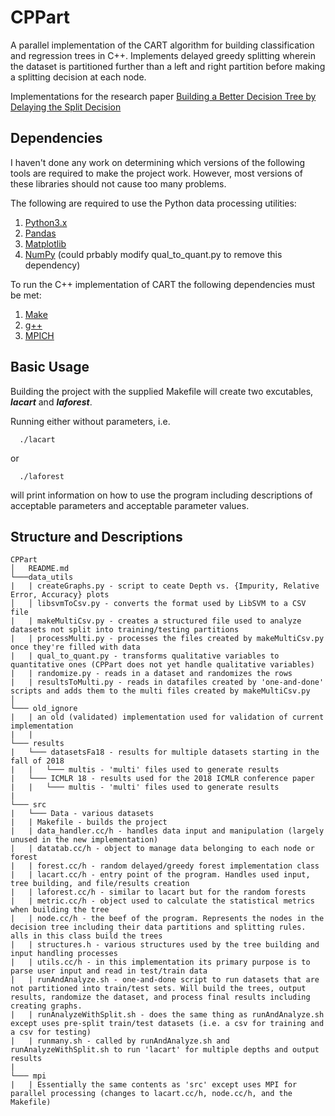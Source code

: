 # CPPart

A parallel implementation of the CART algorithm for building classification and regression trees in C++. Implements delayed greedy splitting wherein the dataset is partitioned further than a left and right partition before making a splitting decision at each node. 

Implementations for the research paper [Building a Better Decision Tree by Delaying the Split Decision](https://www.researchgate.net/profile/Yang-Zhongguo/publication/332488283_A_Hybrid_Approach_to_Integrate_Multi-source_Geophysical_Data_for_Inter-well_Formation_Property_Estimations/links/5cbfd60fa6fdcc1d49aa3dc5/A-Hybrid-Approach-to-Integrate-Multi-source-Geophysical-Data-for-Inter-well-Formation-Property-Estimations.pdf#page=93)

## Dependencies
I haven't done any work on determining which versions of the following tools are required to make the project work. However, most versions of these libraries should not cause too many problems. 

The following are required to use the Python data processing utilities:
1. [Python3.x](https://www.python.org/downloads/)
2. [Pandas](https://pandas.pydata.org/)
3. [Matplotlib](https://matplotlib.org/)
4. [NumPy](http://www.numpy.org/) (could prbably modify qual_to_quant.py to remove this dependency)

To run the C++ implementation of CART the following dependencies must be met:
1. [Make](https://www.gnu.org/software/make/)
2. [g++](https://gcc.gnu.org/)
3. [MPICH](https://www.mpich.org/)

## Basic Usage

Building the project with the supplied Makefile will create two excutables, **_lacart_** and **_laforest_**.

Running either without parameters, i.e.
```
  ./lacart
```
or 
```
  ./laforest
```
will print information on how to use the program including descriptions of acceptable parameters and acceptable parameter values.

## Structure and Descriptions

```
CPPart
│   README.md
└───data_utils
|   | createGraphs.py - script to ceate Depth vs. {Impurity, Relative Error, Accuracy} plots
│   │ libsvmToCsv.py - converts the format used by LibSVM to a CSV file
|   | makeMultiCsv.py - creates a structured file used to analyze datasets not split into training/testing partitions
|   | processMulti.py - processes the files created by makeMultiCsv.py once they're filled with data
|   | qual_to_quant.py - transforms qualitative variables to quantitative ones (CPPart does not yet handle qualitative variables)
|   | randomize.py - reads in a dataset and randomizes the rows
|   | resultsToMulti.py - reads in datafiles created by 'one-and-done' scripts and adds them to the multi files created by makeMultiCsv.py
│   
└─── old_ignore
|   | an old (validated) implementation used for validation of current implementation
|   |
└─── results
|   └─── datasetsFa18 - results for multiple datasets starting in the fall of 2018
|   |   └─── multis - 'multi' files used to generate results
|   └─── ICMLR 18 - results used for the 2018 ICMLR conference paper
|   |   └─── multis - 'multi' files used to generate results
|   
└─── src
|   └─── Data - various datasets
|   | Makefile - builds the project
|   | data_handler.cc/h - handles data input and manipulation (largely unused in the new implementation)
|   | datatab.cc/h - object to manage data belonging to each node or forest
|   | forest.cc/h - random delayed/greedy forest implementation class
|   | lacart.cc/h - entry point of the program. Handles used input, tree building, and file/results creation
|   | laforest.cc/h - similar to lacart but for the random forests
|   | metric.cc/h - object used to calculate the statistical metrics when building the tree
|   | node.cc/h - the beef of the program. Represents the nodes in the decision tree including their data partitions and splitting rules. alls in this class build the trees
|   | structures.h - various structures used by the tree building and input handling processes
|   | utils.cc/h - in this implementation its primary purpose is to parse user input and read in test/train data
|   | runAndAnalyze.sh - one-and-done script to run datasets that are not partitioned into train/test sets. Will build the trees, output results, randomize the dataset, and process final results including creating graphs.
|   | runAnalyzeWithSplit.sh - does the same thing as runAndAnalyze.sh except uses pre-split train/test datasets (i.e. a csv for training and a csv for testing)
|   | runmany.sh - called by runAndAnalyze.sh and runAnalyzeWithSplit.sh to run 'lacart' for multiple depths and output results
|
└─── mpi
|   | Essentially the same contents as 'src' except uses MPI for parallel processing (changes to lacart.cc/h, node.cc/h, and the Makefile)
```
